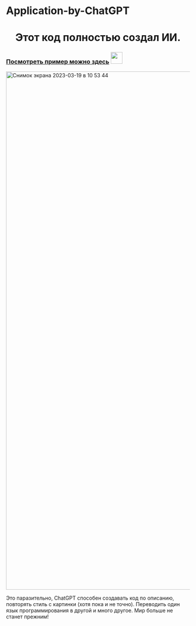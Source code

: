 # Application-by-ChatGPT


<h1 align="center">Этот код полностью создал ИИ.</h1>
  <h3><a href="[application-by-chatgpt.netlify.app](https://application-by-chatgpt.netlify.app/)" target="_blank">Посмотреть пример можно здесь</a> 
<img src="https://github.com/blackcater/blackcater/raw/main/images/Hi.gif" height="32"/></h3>


<img width="1416" alt="Снимок экрана 2023-03-19 в 10 53 44" src="https://user-images.githubusercontent.com/95998454/226161844-fb834bf3-5800-4ffd-a4c4-57500d7e987c.png">

Это паразительно, ChatGPT способен создавать код по описанию, повторять стиль с картинки (хотя пока и не точно). Переводить один язык программирования в другой и много другое. Мир больше не станет прежним!
